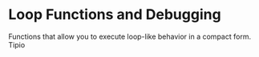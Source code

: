 
# Loop Functions and Debugging

Functions that allow you to execute loop-like behavior in a compact form. Tipio

<!--stackedit_data:
eyJoaXN0b3J5IjpbLTYzNzgwNDcyMSwtMTc2ODExMDkxM119
-->